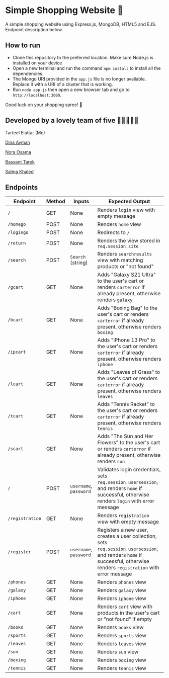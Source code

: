 # Simple Shopping Website 🛒
A simple shopping website using Express.js, MongoDB, HTML5 and EJS. Endpoint description below.

## How to run

- Clone this repository to the preferred location. Make sure Node.js is installed on your device
- Open a new terminal and run the command `npm install` to install all the dependencies.
- The Mongo URI provided in the `app.js` file is no longer available. Replace it with a URI of a cluster that is working.
- Run `node app.js` then open a new browser tab and go to `http://localhost:3000`.

Good luck on your shopping spree! 🥳


## Developed by a lovely team of five 💖💖💖💖💖
Tarteel Elattar (Me)

[Dina Ayman](https://github.com/DinaAymann)

[Nora Osama](https://github.com/NoraOsama)

[Bassant Tarek](https://github.com/bassantTarekk)

[Salma Khaled](https://github.com/salmakhaled11234)

## Endpoints
| **Endpoint** | **Method** | **Inputs** | **Expected Output** |
|--------------|------------|------------|---------------------|
| `/` | GET | None | Renders `login` view with empty message |
| `/homego` | POST | None | Renders `home` view |
| `/logingo` | POST | None | Redirects to `/` |
| `/return` | POST | None | Renders the view stored in `req.session.site` |
| `/search` | POST | `Search` (string) | Renders `searchresults` view with matching products or "not found" |
| `/gcart` | GET | None | Adds "Galaxy S21 Ultra" to the user's cart or renders `carterror` if already present, otherwise renders `galaxy` |
| `/bcart` | GET | None | Adds "Boxing Bag" to the user's cart or renders `carterror` if already present, otherwise renders `boxing` |
| `/ipcart` | GET | None | Adds "iPhone 13 Pro" to the user's cart or renders `carterror` if already present, otherwise renders `iphone` |
| `/lcart` | GET | None | Adds "Leaves of Grass" to the user's cart or renders `carterror` if already present, otherwise renders `leaves` |
| `/tcart` | GET | None | Adds "Tennis Racket" to the user's cart or renders `carterror` if already present, otherwise renders `tennis` |
| `/scart` | GET | None | Adds "The Sun and Her Flowers" to the user's cart or renders `carterror` if already present, otherwise renders `sun` |
| `/` | POST | `username`, `password` | Validates login credentials, sets `req.session.usersession`, and renders `home` if successful, otherwise renders `login` with error message |
| `/registration` | GET | None | Renders `registration` view with empty message |
| `/register` | POST | `username`, `password` | Registers a new user, creates a user collection, sets `req.session.usersession`, and renders `home` if successful, otherwise renders `registration` with error message |
| `/phones` | GET | None | Renders `phones` view |
| `/galaxy` | GET | None | Renders `galaxy` view |
| `/iphone` | GET | None | Renders `iphone` view |
| `/cart` | GET | None | Renders `cart` view with products in the user's cart or "not found" if empty |
| `/books` | GET | None | Renders `books` view |
| `/sports` | GET | None | Renders `sports` view |
| `/leaves` | GET | None | Renders `leaves` view |
| `/sun` | GET | None | Renders `sun` view |
| `/boxing` | GET | None | Renders `boxing` view |
| `/tennis` | GET | None | Renders `tennis` view |
